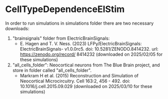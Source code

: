 # CellTypeDependenceElStim

In order to run simulations in simulations folder there are two necessary downloads:
1. "brainsignals" folder from ElectricBrainSignals:
    - E. Hagen and T. V. Ness. (2023) LFPy/ElectricBrainSignals: ElectricBrainSignals-
v1.0.0rc5. doi: 10.5281/ZENODO.8414232. url: https://zenodo.org/record/
8414232 (downloaded on 2025/02/05 for these simulations)
2. "all_cells_folder": Neocortical neurons from The Blue Brain project, and store in folder called "all_cells_folder".
    - Markram H et al. (2015) Reconstruction and Simulation of Neocortical Microcircuitry. Cell 163:2, 456 - 492. doi: 10.1016/j.cell.2015.09.029 (downloaded on 2025/03/10 for these simulations)
